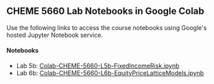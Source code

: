 ## CHEME 5660 Lab Notebooks in Google Colab

Use the following links to access the course notebooks using Google's hosted Jupyter Notebook service.

#### Notebooks
* Lab 5b: [Colab-CHEME-5660-L5b-FixedIncomeRisk.ipynb](https://colab.research.google.com/drive/1pTGdqd_iwuT6GEUMUHg7Du5SKwLI1kWf?usp=sharing)
* Lab 6b: [Colab-CHEME-5660-L6b-EquityPriceLatticeModels.ipynb](https://colab.research.google.com/drive/17TBBrJLzM7DOiT--Bzqi4gaWlPNRlqiQ?usp=sharing)